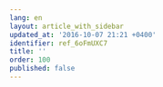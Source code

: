```yaml
---
lang: en
layout: article_with_sidebar
updated_at: '2016-10-07 21:21 +0400'
identifier: ref_6oFmUXC7
title: ''
order: 100
published: false
---
```

